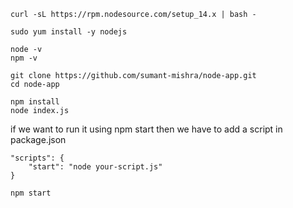 ```
curl -sL https://rpm.nodesource.com/setup_14.x | bash -

sudo yum install -y nodejs

node -v
npm -v

git clone https://github.com/sumant-mishra/node-app.git
cd node-app

npm install
node index.js
```

if we want to run it using npm start then we have to add a 
script in package.json
```
"scripts": {
    "start": "node your-script.js"
}
```
```
npm start
```

